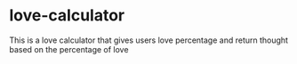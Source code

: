 # love-calculator
This is a love calculator that gives users love percentage and return thought based on the percentage of love
